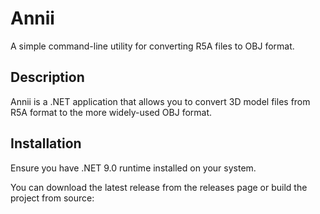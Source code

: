 # Annii

A simple command-line utility for converting R5A files to OBJ format.

## Description

Annii is a .NET application that allows you to convert 3D model files from R5A format to the more widely-used OBJ format.

## Installation

Ensure you have .NET 9.0 runtime installed on your system.

You can download the latest release from the releases page or build the project from source: